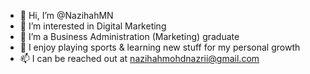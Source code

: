 - 👋 Hi, I’m @NazihahMN
- 👀 I’m interested in Digital Marketing
- 🌱 I’m a Business Administration (Marketing) graduate
- 💞️ I enjoy playing sports & learning new stuff for my personal growth
- 📫 I can be reached out at nazihahmohdnazrii@gmail.com

<!---
NazihahMN/NazihahMN is a ✨ special ✨ repository because its `README.md` (this file) appears on your GitHub profile.
You can click the Preview link to take a look at your changes.
--->

